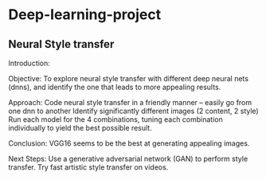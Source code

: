 # Deep-learning-project
## Neural Style transfer

Introduction:

Objective: 
To explore neural style transfer with different deep neural nets (dnns), and identify the one that leads to more appealing results.

Approach:
Code neural style transfer in a friendly manner – easily go from one dnn to another
Identify significantly different images (2 content, 2 style)
Run each model for the 4 combinations, tuning each combination individually to yield the best possible result.

Conclusion:
VGG16 seems to be the best at generating appealing images.

Next Steps: 
Use a generative adversarial network (GAN) to perform style transfer.
Try fast artistic style transfer on videos.


